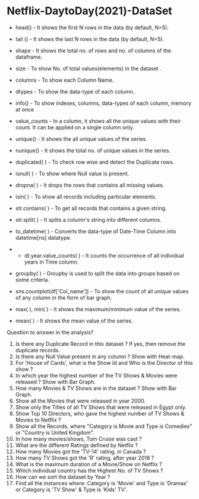 # Netflix-DaytoDay(2021)-DataSet

* head() - It shows the first N rows in the data (by default, N=5).
* tail () - It shows the last N rows in the data (by default, N=5).
* shape - It shows the total no. of rows and no. of columns of the dataframe.
* size - To show No. of total values(elements) in the dataset
.

* columns - To show each Column Name.
* dtypes - To show the data-type of each column.
* info() - To show indexes, columns, data-types of each column, memory at once
* value_counts - In a column, it shows all the unique values with their count. It can be applied on a single column only.
* unique() - It shows the all unique values of the series.
* nunique() - It shows the total no. of unique values in the series.
* duplicated( ) - To check row wise and detect the Duplicate rows.
* isnull( ) - To show where Null value is present.

* dropna( ) - It drops the rows that contains all missing values.
* isin( ) - To show all records including particular elements.
* str.contains( ) - To get all records that contains a given string.
* str.split( ) - It splits a column's string into different columns.
* to_datetime( ) - Converts the data-type of Date-Time Column into datetime[ns] datatype.
* * dt.year.value_counts( ) - It counts the occurrence of all individual years in Time column.
* groupby( ) - Groupby is used to split the data into groups based on some criteria.
* sns.countplot(df['Col_name']) - To show the count of all unique values of any column in the form of bar graph.
* max( ), min( ) - It shows the maximum/minimum value of the series.
* mean( ) - It shows the mean value of the series.


Question to answer in the analysis?

1) Is there any Duplicate Record in this dataset ? If yes, then remove the duplicate records.
2) Is there any Null Value present in any column ? Show with Heat-map.
3) For 'House of Cards', what is the Show Id and Who is the Director of this show ? 
4) In which year the highest number of the TV Shows & Movies were released ? Show with Bar Graph.
5) How many Movies & TV Shows are in the dataset ? Show with Bar Graph.
6) Show all the Movies that were released in year 2000.
7) Show only the Titles of all TV Shows that were released in Egypt only.
8) Show Top 10 Directors, who gave the highest number of TV Shows & Movies to Netflix ?
9) Show all the Records, where "Category is Movie and Type is Comedies" or "Country is United Kingdom".
10) In how many movies/shows, Tom Cruise was cast ?
11) What are the different Ratings defined by Netflix ?
12) How many Movies got the 'TV-14' rating, in Canada ?
13) How many TV Shows got the 'R' rating, after year 2018 ?
14) What is the maximum duration of a Movie/Show on Netflix ?
15) Which individual country has the Highest No. of TV Shows ?
16) How can we sort the dataset by Year ?
17) Find all the instances where: Category is 'Movie' and Type is 'Dramas' or Category is 'TV Show' & Type is 'Kids' TV'.

